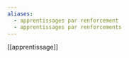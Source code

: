 ```yaml
---
aliases:
  - apprentissages par renforcement
  - apprentissages par renforcements
---
```

[[apprentissage]]
